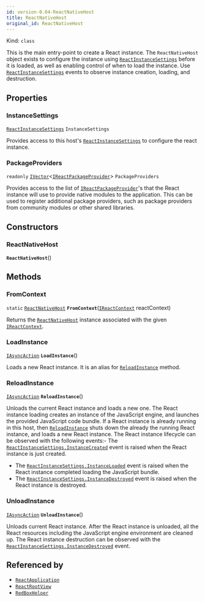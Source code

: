 ```yaml
---
id: version-0.64-ReactNativeHost
title: ReactNativeHost
original_id: ReactNativeHost
---
```


Kind: `class`



This is the main entry-point to create a React instance.
The `ReactNativeHost` object exists to configure the instance using [`ReactInstanceSettings`](ReactInstanceSettings) before it is loaded, as well as enabling control of when to load the instance.
Use [`ReactInstanceSettings`](ReactInstanceSettings) events to observe instance creation, loading, and destruction.

## Properties
### InstanceSettings
 [`ReactInstanceSettings`](ReactInstanceSettings) `InstanceSettings`

Provides access to this host's [`ReactInstanceSettings`](ReactInstanceSettings) to configure the react instance.

### PackageProviders
`readonly`  [`IVector`](https://docs.microsoft.com/uwp/api/Windows.Foundation.Collections.IVector-1)<[`IReactPackageProvider`](IReactPackageProvider)> `PackageProviders`

Provides access to the list of [`IReactPackageProvider`](IReactPackageProvider)'s that the React instance will use to provide native modules to the application. This can be used to register additional package providers, such as package providers from community modules or other shared libraries.


## Constructors
### ReactNativeHost
 **`ReactNativeHost`**()




## Methods
### FromContext
`static` [`ReactNativeHost`](ReactNativeHost) **`FromContext`**([`IReactContext`](IReactContext) reactContext)

Returns the [`ReactNativeHost`](ReactNativeHost) instance associated with the given [`IReactContext`](IReactContext).



### LoadInstance
[`IAsyncAction`](https://docs.microsoft.com/uwp/api/Windows.Foundation.IAsyncAction) **`LoadInstance`**()

Loads a new React instance. It is an alias for [`ReloadInstance`](#reloadinstance) method.



### ReloadInstance
[`IAsyncAction`](https://docs.microsoft.com/uwp/api/Windows.Foundation.IAsyncAction) **`ReloadInstance`**()

Unloads the current React instance and loads a new one.
The React instance loading creates an instance of the JavaScript engine, and launches the provided JavaScript code bundle.
If a React instance is already running in this host, then [`ReloadInstance`](#reloadinstance) shuts down the already the running React instance, and loads a new React instance.
The React instance lifecycle can be observed with the following events:- The [`ReactInstanceSettings.InstanceCreated`](ReactInstanceSettings#instancecreated) event is raised when the React instance is just created.
- The [`ReactInstanceSettings.InstanceLoaded`](ReactInstanceSettings#instanceloaded) event is raised when the React instance completed  loading the JavaScript bundle.
- The [`ReactInstanceSettings.InstanceDestroyed`](ReactInstanceSettings#instancedestroyed) event is raised when the React instance is destroyed.



### UnloadInstance
[`IAsyncAction`](https://docs.microsoft.com/uwp/api/Windows.Foundation.IAsyncAction) **`UnloadInstance`**()

Unloads current React instance.
After the React instance is unloaded, all the React resources including the JavaScript engine environment are cleaned up.
The React instance destruction can be observed with the [`ReactInstanceSettings.InstanceDestroyed`](ReactInstanceSettings#instancedestroyed) event.






## Referenced by
- [`ReactApplication`](ReactApplication)
- [`ReactRootView`](ReactRootView)
- [`RedBoxHelper`](RedBoxHelper)
